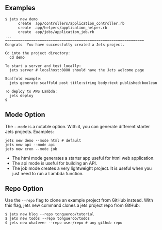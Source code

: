 ## Examples

    $ jets new demo
          create  app/controllers/application_controller.rb
          create  app/helpers/application_helper.rb
          create  app/jobs/application_job.rb
    ...
    ================================================================
    Congrats  You have successfully created a Jets project.

    Cd into the project directory:
      cd demo

    To start a server and test locally:
      jets server # localhost:8888 should have the Jets welcome page

    Scaffold example:
      jets generate scaffold post title:string body:text published:boolean

    To deploy to AWS Lambda:
      jets deploy
    $

## Mode Option

The `--mode` is a notable option. With it, you can generate different starter Jets projects. Examples:

    jets new demo --mode html # default
    jets new api --mode api
    jets new cron --mode job

* The html mode generates a starter app useful for html web application.
* The api mode is useful for building an API.
* The job mode creates a very lightweight project. It is useful when you just need to run a Lambda function.

## Repo Option
Use the `--repo` flag to clone an example project from GitHub instead.  With this flag, jets new command clones a jets project repo from GitHub:

    $ jets new blog --repo tongueroo/tutorial
    $ jets new todos --repo tongueroo/todos
    $ jets new whatever --repo user/repo # any github repo

